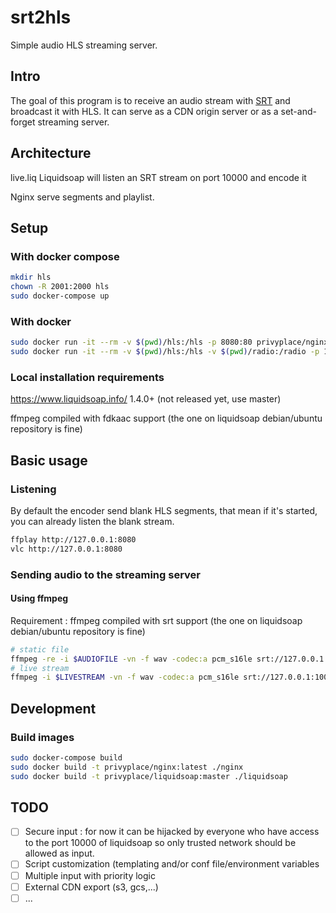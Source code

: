 # srt2hls

Simple audio HLS streaming server.

## Intro

The goal of this program is to receive an audio stream with [SRT](https://github.com/Haivision/srt) and broadcast it with HLS. It can serve as a CDN origin server or as a set-and-forget streaming server.

## Architecture

live.liq
Liquidsoap will listen an SRT stream on port 10000 and encode it

Nginx serve segments and playlist.

## Setup
### With docker compose
```bash
mkdir hls
chown -R 2001:2000 hls
sudo docker-compose up
```

### With docker
```bash
sudo docker run -it --rm -v $(pwd)/hls:/hls -p 8080:80 privyplace/nginx
sudo docker run -it --rm -v $(pwd)/hls:/hls -v $(pwd)/radio:/radio -p 10000:10000/udp privyplace/liquidsoap:master
```

### Local installation requirements

https://www.liquidsoap.info/ 1.4.0+ (not released yet, use master)

ffmpeg compiled with fdkaac support (the one on liquidsoap debian/ubuntu repository is fine)


## Basic usage

### Listening
By default the encoder send blank HLS segments, that mean if it's started, you can already listen the blank stream.

```bash
ffplay http://127.0.0.1:8080
vlc http://127.0.0.1:8080
```

### Sending audio to the streaming server

#### Using ffmpeg
Requirement : ffmpeg compiled with srt support (the one on liquidsoap debian/ubuntu repository is fine)

```bash
# static file
ffmpeg -re -i $AUDIOFILE -vn -f wav -codec:a pcm_s16le srt://127.0.0.1:10000
# live stream
ffmpeg -i $LIVESTREAM -vn -f wav -codec:a pcm_s16le srt://127.0.0.1:10000
```

## Development

### Build images
```bash
sudo docker-compose build
sudo docker build -t privyplace/nginx:latest ./nginx
sudo docker build -t privyplace/liquidsoap:master ./liquidsoap
```
## TODO

- [ ] Secure input : for now it can be hijacked by everyone who have access to the port 10000 of liquidsoap so only trusted network should be allowed as input.
- [ ] Script customization (templating and/or conf file/environment variables 
- [ ] Multiple input with priority logic
- [ ] External CDN export (s3, gcs,...)
- [ ] ...